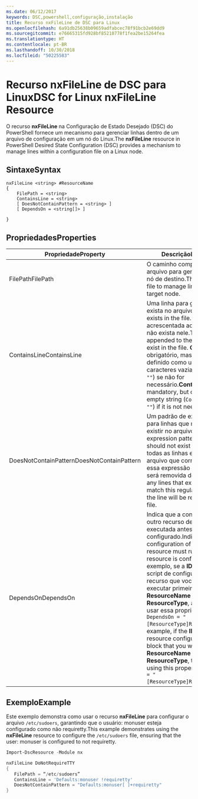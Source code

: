 ```yaml
---
ms.date: 06/12/2017
keywords: DSC,powershell,configuração,instalação
title: Recurso nxFileLine de DSC para Linux
ms.openlocfilehash: 6a91db25638b09659adfabcec78f91bcb2e69dd9
ms.sourcegitcommit: e76665315fd928bf85210778f1fea2be15264fea
ms.translationtype: HT
ms.contentlocale: pt-BR
ms.lasthandoff: 10/30/2018
ms.locfileid: "50225583"
---
```

# <a name="dsc-for-linux-nxfileline-resource"></a><span data-ttu-id="b8643-103">Recurso nxFileLine de DSC para Linux</span><span class="sxs-lookup"><span data-stu-id="b8643-103">DSC for Linux nxFileLine Resource</span></span>

<span data-ttu-id="b8643-104">O recurso **nxFileLine** na Configuração de Estado Desejado (DSC) do PowerShell fornece um mecanismo para gerenciar linhas dentro de um arquivo de configuração em um nó do Linux.</span><span class="sxs-lookup"><span data-stu-id="b8643-104">The **nxFileLine** resource in PowerShell Desired State Configuration (DSC) provides a mechanism to manage lines within a configuration file on a Linux node.</span></span>

## <a name="syntax"></a><span data-ttu-id="b8643-105">Sintaxe</span><span class="sxs-lookup"><span data-stu-id="b8643-105">Syntax</span></span>

```
nxFileLine <string> #ResourceName
{
    FilePath = <string>
    ContainsLine = <string>
    [ DoesNotContainPattern = <string> ]
    [ DependsOn = <string[]> ]

}
```

## <a name="properties"></a><span data-ttu-id="b8643-106">Propriedades</span><span class="sxs-lookup"><span data-stu-id="b8643-106">Properties</span></span>

|  <span data-ttu-id="b8643-107">Propriedade</span><span class="sxs-lookup"><span data-stu-id="b8643-107">Property</span></span> |  <span data-ttu-id="b8643-108">Descrição</span><span class="sxs-lookup"><span data-stu-id="b8643-108">Description</span></span> |
|---|---|
| <span data-ttu-id="b8643-109">FilePath</span><span class="sxs-lookup"><span data-stu-id="b8643-109">FilePath</span></span>| <span data-ttu-id="b8643-110">O caminho completo até o arquivo para gerenciar linhas no nó de destino.</span><span class="sxs-lookup"><span data-stu-id="b8643-110">The full path to the file to manage lines in on the target node.</span></span>|
| <span data-ttu-id="b8643-111">ContainsLine</span><span class="sxs-lookup"><span data-stu-id="b8643-111">ContainsLine</span></span>| <span data-ttu-id="b8643-112">Uma linha para garantir que exista no arquivo.</span><span class="sxs-lookup"><span data-stu-id="b8643-112">A line to ensure exists in the file.</span></span> <span data-ttu-id="b8643-113">Essa linha será acrescentada ao arquivo caso não exista nele.</span><span class="sxs-lookup"><span data-stu-id="b8643-113">This line will be appended to the file if it does not exist in the file.</span></span> <span data-ttu-id="b8643-114">**ContainsLine** é obrigatório, mas poderá ser definido como uma cadeia de caracteres vazia (`ContainsLine = ""`) se não for necessário.</span><span class="sxs-lookup"><span data-stu-id="b8643-114">**ContainsLine** is mandatory, but can be set to an empty string (`ContainsLine = ""`) if it is not needed.</span></span>|
| <span data-ttu-id="b8643-115">DoesNotContainPattern</span><span class="sxs-lookup"><span data-stu-id="b8643-115">DoesNotContainPattern</span></span>| <span data-ttu-id="b8643-116">Um padrão de expressão regular para linhas que não devem existir no arquivo.</span><span class="sxs-lookup"><span data-stu-id="b8643-116">A regular expression pattern for lines that should not exist in the file.</span></span> <span data-ttu-id="b8643-117">Para todas as linhas existentes no arquivo que correspondem a essa expressão regular, a linha será removida do arquivo.</span><span class="sxs-lookup"><span data-stu-id="b8643-117">For any lines that exist in the file that match this regular expression, the line will be removed from the file.</span></span>|
| <span data-ttu-id="b8643-118">DependsOn</span><span class="sxs-lookup"><span data-stu-id="b8643-118">DependsOn</span></span> | <span data-ttu-id="b8643-119">Indica que a configuração de outro recurso deve ser executada antes de ele ser configurado.</span><span class="sxs-lookup"><span data-stu-id="b8643-119">Indicates that the configuration of another resource must run before this resource is configured.</span></span> <span data-ttu-id="b8643-120">Por exemplo, se a **ID** do bloco de script de configuração do recurso que você deseja executar primeiro for **ResourceName** e seu tipo for **ResourceType**, a sintaxe para usar essa propriedade será `DependsOn = "[ResourceType]ResourceName"`.</span><span class="sxs-lookup"><span data-stu-id="b8643-120">For example, if the **ID** of the resource configuration script block that you want to run first is **ResourceName** and its type is **ResourceType**, the syntax for using this property is `DependsOn = "[ResourceType]ResourceName"`.</span></span>|

## <a name="example"></a><span data-ttu-id="b8643-121">Exemplo</span><span class="sxs-lookup"><span data-stu-id="b8643-121">Example</span></span>

<span data-ttu-id="b8643-122">Este exemplo demonstra como usar o recurso **nxFileLine** para configurar o arquivo `/etc/sudoers`, garantindo que o usuário: monuser esteja configurado como não requiretty.</span><span class="sxs-lookup"><span data-stu-id="b8643-122">This example demonstrates using the **nxFileLine** resource to configure the `/etc/sudoers` file, ensuring that the user: monuser is configured to not requiretty.</span></span>

```powershell
Import-DscResource -Module nx

nxFileLine DoNotRequireTTY
{
   FilePath = “/etc/sudoers”
   ContainsLine = 'Defaults:monuser !requiretty'
   DoesNotContainPattern = "Defaults:monuser[ ]+requiretty"
}
```